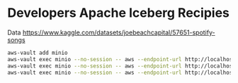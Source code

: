 # Developers Apache Iceberg Recipies

Data https://www.kaggle.com/datasets/joebeachcapital/57651-spotify-songs

```bash
aws-vault add minio 
aws-vault exec minio --no-session -- aws --endpoint-url http://localhost:9000 s3 ls
aws-vault exec minio --no-session -- aws --endpoint-url http://localhost:9000 s3 mb s3://warehouse
aws-vault exec minio --no-session -- aws --endpoint-url http://localhost:9000 s3 cp data/spotify_dataset.csv s3://data
```